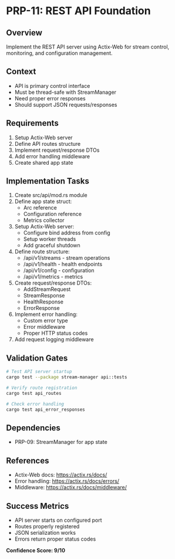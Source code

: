 # PRP-11: REST API Foundation

## Overview
Implement the REST API server using Actix-Web for stream control, monitoring, and configuration management.

## Context
- API is primary control interface
- Must be thread-safe with StreamManager
- Need proper error responses
- Should support JSON requests/responses

## Requirements
1. Setup Actix-Web server
2. Define API routes structure
3. Implement request/response DTOs
4. Add error handling middleware
5. Create shared app state

## Implementation Tasks
1. Create src/api/mod.rs module
2. Define app state struct:
   - Arc<StreamManager> reference
   - Configuration reference
   - Metrics collector
3. Setup Actix-Web server:
   - Configure bind address from config
   - Setup worker threads
   - Add graceful shutdown
4. Define route structure:
   - /api/v1/streams - stream operations
   - /api/v1/health - health endpoints
   - /api/v1/config - configuration
   - /api/v1/metrics - metrics
5. Create request/response DTOs:
   - AddStreamRequest
   - StreamResponse
   - HealthResponse
   - ErrorResponse
6. Implement error handling:
   - Custom error type
   - Error middleware
   - Proper HTTP status codes
7. Add request logging middleware

## Validation Gates
```bash
# Test API server startup
cargo test --package stream-manager api::tests

# Verify route registration
cargo test api_routes

# Check error handling
cargo test api_error_responses
```

## Dependencies
- PRP-09: StreamManager for app state

## References
- Actix-Web docs: https://actix.rs/docs/
- Error handling: https://actix.rs/docs/errors/
- Middleware: https://actix.rs/docs/middleware/

## Success Metrics
- API server starts on configured port
- Routes properly registered
- JSON serialization works
- Errors return proper status codes

**Confidence Score: 9/10**